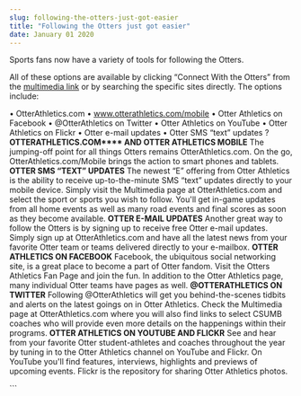 ```yaml
---
slug: following-the-otters-just-got-easier
title: "Following the Otters just got easier"
date: January 01 2020
---
```


 
<p>Sports fans now have a variety of tools for following the Otters.</p>
<p>
  All of these options are available by clicking “Connect With the Otters” from
  the
  <a
    href="https://www.otterathletics.com/sports/2011/3/15/GEN_0315113623.aspx?id=238"
    >multimedia link</a
  >
  or by searching the specific sites directly. The options include:
</p>
<p>
  • OtterAthletics.com •
  <a
    href="https://www.otterathletics.com/mobile"
    title="www.otterathletics.com/mobile"
    >www.otterathletics.com/mobile</a
  >
  • Otter Athletics on Facebook • @OtterAthletics on Twitter • Otter Athletics
  on YouTube • Otter Athletics on Flickr • Otter e-mail updates • Otter SMS
  “text” updates ?
  <strong>OTTERATHLETICS.COM**** AND OTTER ATHLETICS MOBILE</strong> The
  jumping-off point for all things Otters remains OtterAthletics.com. On the go,
  OtterAthletics.com/Mobile brings the action to smart phones and tablets.
  <strong>OTTER SMS “TEXT” UPDATES</strong> The newest “E” offering from Otter
  Athletics is the ability to receive up-to-the-minute SMS “text” updates
  directly to your mobile device. Simply visit the Multimedia page at
  OtterAthletics.com and select the sport or sports you wish to follow. You'll
  get in-game updates from all home events as well as many road events and final
  scores as soon as they become available.
  <strong>OTTER E-MAIL UPDATES</strong> Another great way to follow the Otters
  is by signing up to receive free Otter e-mail updates. Simply sign up at
  OtterAthletics.com and have all the latest news from your favorite Otter team
  or teams delivered directly to your e-mailbox.
  <strong>OTTER ATHLETICS ON FACEBOOK</strong> Facebook, the ubiquitous social
  networking site, is a great place to become a part of Otter fandom. Visit the
  Otters Athletics Fan Page and join the fun. In addition to the Otter Athletics
  page, many individual Otter teams have pages as well.
  <strong>@OTTERATHLETICS ON TWITTER</strong> Following @OtterAthletics will get
  you behind-the-scenes tidbits and alerts on the latest goings on in Otter
  Athletics. Check the Multimedia page at OtterAthletics.com where you will also
  find links to select CSUMB coaches who will provide even more details on the
  happenings within their programs.
  <strong>OTTER ATHLETICS ON YOUTUBE AND FLICKR</strong> See and hear from your
  favorite Otter student-athletes and coaches throughout the year by tuning in
  to the Otter Athletics channel on YouTube and Flickr. On YouTube you'll find
  features, interviews, highlights and previews of upcoming events. Flickr is
  the repository for sharing Otter Athletics photos.
</p>
```
